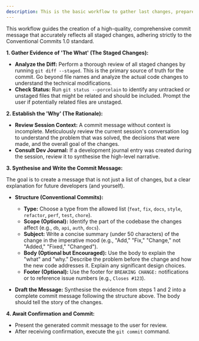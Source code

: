 ```yaml
---
description: This is the basic workflow to gather last changes, prepare a relevant commit message and commit the staged code changes
---
```

This workflow guides the creation of a high-quality, comprehensive commit message that accurately reflects all staged changes, adhering strictly to the Conventional Commits 1.0 standard.

**1. Gather Evidence of 'The What' (The Staged Changes):**

*   **Analyze the Diff:** Perform a thorough review of all staged changes by running `git diff --staged`. This is the primary source of truth for the commit. Go beyond file names and analyze the actual code changes to understand the technical modifications.
*   **Check Status:** Run `git status --porcelain` to identify any untracked or unstaged files that might be related and should be included. Prompt the user if potentially related files are unstaged.

**2. Establish the 'Why' (The Rationale):**

*   **Review Session Context:** A commit message without context is incomplete. Meticulously review the current session's conversation log to understand the problem that was solved, the decisions that were made, and the overall goal of the changes.
*   **Consult Dev Journal:** If a development journal entry was created during the session, review it to synthesise the high-level narrative.

**3. Synthesise and Write the Commit Message:**

The goal is to create a message that is not just a list of changes, but a clear explanation for future developers (and yourself).

*   **Structure (Conventional Commits):**
    *   **Type:** Choose a type from the allowed list (`feat`, `fix`, `docs`, `style`, `refactor`, `perf`, `test`, `chore`).
    *   **Scope (Optional):** Identify the part of the codebase the changes affect (e.g., `db`, `api`, `auth`, `docs`).
    *   **Subject:** Write a concise summary (under 50 characters) of the change in the imperative mood (e.g., "Add," "Fix," "Change," not "Added," "Fixed," "Changed").
    *   **Body (Optional but Encouraged):** Use the body to explain the "what" and "why." Describe the problem before the change and how the new code addresses it. Explain any significant design choices.
    *   **Footer (Optional):** Use the footer for `BREAKING CHANGE:` notifications or to reference issue numbers (e.g., `Closes #123`).

*   **Draft the Message:** Synthesise the evidence from steps 1 and 2 into a complete commit message following the structure above. The body should tell the story of the changes.

**4. Await Confirmation and Commit:**

*   Present the generated commit message to the user for review.
*   After receiving confirmation, execute the `git commit` command.